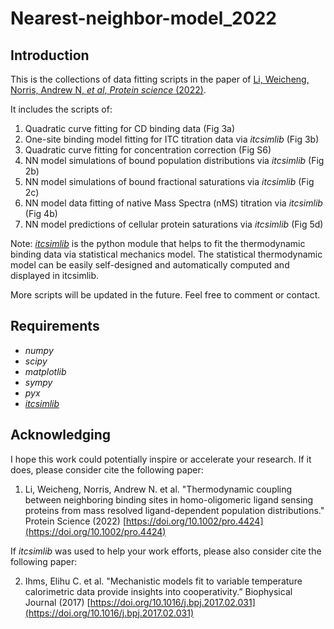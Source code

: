 # Nearest-neighbor-model_2022

## Introduction

This is the collections of data fitting scripts in the paper of [Li, Weicheng, Norris, Andrew N, *et al*, *Protein science* (2022)](https://onlinelibrary.wiley.com/doi/full/10.1002/pro.4424). 

It includes the scripts of:

1. Quadratic curve fitting for CD binding data (Fig 3a)
2. One-site binding model fitting for ITC titration data via *itcsimlib* (Fig 3b)
3. Quadratic curve fitting for concentration correction (Fig S6)
4. NN model simulations of bound population distributions via *itcsimlib* (Fig 2b)
5. NN model simulations of bound fractional saturations via *itcsimlib* (Fig 2c)
6. NN model data fitting of native Mass Spectra (nMS) titration via *itcsimlib* (Fig 4b)
7. NN model predictions of cellular protein saturations via *itcsimlib* (Fig 5d)

Note: *[itcsimlib](https://github.com/elihuihms/itcsimlib)* is the python module that helps to fit the thermodynamic binding data via statistical mechanics model. The statistical thermodynamic model can be easily self-designed and automatically computed and displayed in itcsimlib.


More scripts will be updated in the future. Feel free to comment or contact.


## Requirements

* *numpy*
* *scipy*
* *matplotlib*
* *sympy*
* *pyx*
* *[itcsimlib](https://github.com/elihuihms/itcsimlib)*


## Acknowledging

I hope this work could potentially inspire or accelerate your research. If it does, please consider cite the following paper:

1. Li, Weicheng, Norris, Andrew N. et al. "Thermodynamic coupling between neighboring binding sites in homo-oligomeric ligand sensing proteins from mass resolved ligand-dependent population distributions." Protein Science (2022) [https://doi.org/10.1002/pro.4424](https://doi.org/10.1002/pro.4424)

If *itcsimlib* was used to help your work efforts, please also consider cite the following paper:

2. Ihms, Elihu C. et al. "Mechanistic models fit to variable temperature calorimetric data provide insights into cooperativity.” Biophysical Journal (2017) [https://doi.org/10.1016/j.bpj.2017.02.031](https://doi.org/10.1016/j.bpj.2017.02.031)



